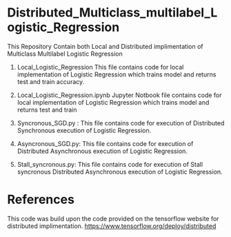 # Distributed_Multiclass_multilabel_Logistic_Regression
This Repository Contain both Local and Distributed implimentation of Multiclass Multilabel Logistic Regression
1. Local_Logistic_Regression
  This file contains code for local implementation of Logistic Regression which trains model and returns test and train  accuracy.
2. Local_Logistic_Regression.ipynb
Jupyter Notbook file contains code for local implementation of Logistic Regression which trains model and returns test and train
3. Syncronous_SGD.py : This file contains code for execution of Distributed Synchronous execution of Logistic Regression.

4. Asyncronous_SGD.py: This file contains code for execution of Distributed Asynchronous execution of Logistic Regression.

5. Stall_syncronous.py: This file contains code for execution of Stall syncronous Distributed Asynchronous execution of Logistic Regression.
# References 
  This code was build upon the code provided on the tensorflow website for distributed implimentation.
  https://www.tensorflow.org/deploy/distributed
  
